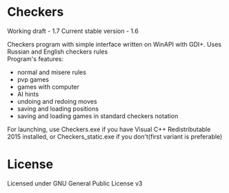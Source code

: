# Checkers

Working draft - 1.7
Current stable version - 1.6  

Checkers program with simple interface written on WinAPI with GDI+. Uses Russian and English checkers rules  
Program's features:
- normal and misere rules
- pvp games
- games with computer
- AI hints
- undoing and redoing moves
- saving and loading positions
- saving and loading games in standard checkers notation

For launching, use Checkers.exe if you have Visual C++ Redistributable 2015 installed, or Checkers_static.exe if you don't(first variant is preferable)

# License

Licensed under GNU General Public License v3
